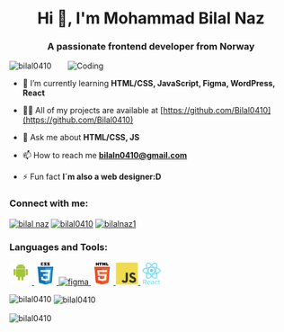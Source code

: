 <h1 align="center">Hi 👋, I'm Mohammad Bilal Naz</h1>
<h3 align="center">A passionate frontend developer from Norway</h3>
<img align="right" alt="Coding" width="400" src="https://cdn.dribbble.com/users/116207..."

<p align="left"> <img src="https://komarev.com/ghpvc/?username=bilal0410&label=Profile%20views&color=0e75b6&style=flat" alt="bilal0410" /> </p>

- 🌱 I’m currently learning **HTML/CSS, JavaScript, Figma, WordPress, React**

- 👨‍💻 All of my projects are available at [https://github.com/Bilal0410](https://github.com/Bilal0410)

- 💬 Ask me about **HTML/CSS, JS**

- 📫 How to reach me **bilaln0410@gmail.com**

- ⚡ Fun fact **I´m also a web designer:D**

<h3 align="left">Connect with me:</h3>
<p align="left">
<a href="https://linkedin.com/in/bilal naz" target="blank"><img align="center" src="https://raw.githubusercontent.com/rahuldkjain/github-profile-readme-generator/master/src/images/icons/Social/linked-in-alt.svg" alt="bilal naz" height="30" width="40" /></a>
<a href="https://codesandbox.com/bilal0410" target="blank"><img align="center" src="https://raw.githubusercontent.com/rahuldkjain/github-profile-readme-generator/master/src/images/icons/Social/codesandbox.svg" alt="bilal0410" height="30" width="40" /></a>
<a href="https://instagram.com/bilalnaz1" target="blank"><img align="center" src="https://raw.githubusercontent.com/rahuldkjain/github-profile-readme-generator/master/src/images/icons/Social/instagram.svg" alt="bilalnaz1" height="30" width="40" /></a>
</p>

<h3 align="left">Languages and Tools:</h3>
<p align="left"> <a href="https://developer.android.com" target="_blank" rel="noreferrer"> <img src="https://raw.githubusercontent.com/devicons/devicon/master/icons/android/android-original-wordmark.svg" alt="android" width="40" height="40"/> </a> <a href="https://www.w3schools.com/css/" target="_blank" rel="noreferrer"> <img src="https://raw.githubusercontent.com/devicons/devicon/master/icons/css3/css3-original-wordmark.svg" alt="css3" width="40" height="40"/> </a> <a href="https://www.figma.com/" target="_blank" rel="noreferrer"> <img src="https://www.vectorlogo.zone/logos/figma/figma-icon.svg" alt="figma" width="40" height="40"/> </a> <a href="https://www.w3.org/html/" target="_blank" rel="noreferrer"> <img src="https://raw.githubusercontent.com/devicons/devicon/master/icons/html5/html5-original-wordmark.svg" alt="html5" width="40" height="40"/> </a> <a href="https://developer.mozilla.org/en-US/docs/Web/JavaScript" target="_blank" rel="noreferrer"> <img src="https://raw.githubusercontent.com/devicons/devicon/master/icons/javascript/javascript-original.svg" alt="javascript" width="40" height="40"/> </a> <a href="https://reactjs.org/" target="_blank" rel="noreferrer"> <img src="https://raw.githubusercontent.com/devicons/devicon/master/icons/react/react-original-wordmark.svg" alt="react" width="40" height="40"/> </a> </p>

<p><img align="left" src="https://github-readme-stats.vercel.app/api/top-langs?username=bilal0410&show_icons=true&locale=en&layout=compact" alt="bilal0410" /></p>

<p>&nbsp;<img align="center" src="https://github-readme-stats.vercel.app/api?username=bilal0410&show_icons=true&locale=en" alt="bilal0410" /></p>

<p><img align="center" src="https://github-readme-streak-stats.herokuapp.com/?user=bilal0410&" alt="bilal0410" /></p>
